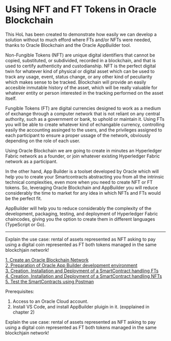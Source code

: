 # Using NFT and FT Tokens in Oracle Blockchain
This HoL has been created to demonstrate how easily we can develop a solution without to much efford where FTs and/or NFTs were needed, thanks to Oracle Blockchain and the Oracle AppBuilder tool.

Non-Fungible Tokens (NFT) are unique digital identifiers that cannot be copied, substituted, or subdivided, recorded in a blockchain, and that is used to certify authenticity and custodianship. NFT is the perfect digital twin for whatever kind of physical or digital asset which can be used to track any usage, event, status change, or any other kind of peculiarity which makes sense to be tracked. Blockchain will provide an easily accesible inmutable history of the asset, which will be really valuable for whatever entity or person interested in the tracking performed on the asset itself.

Fungible Tokens (FT) are digital currencies designed to work as a medium of exchange through a computer network that is not reliant on any central authority, such as a government or bank, to uphold or maintain it. Using FTs you will be able to create whatever kind of echangable currency, controlling easily the accounting assinged to the users, and the privileges assigned to each participant to ensure a proper ussage of the network, obviously depending on the role of each user. 

Using Oracle Blockchain we are going to create in minutes an Hyperledger Fabric network as a founder, or join whatever existing Hyperledger Fabric network as a participant.



In the other hand, App Builder is a toolset developed by Oracle which will help you to create your Smartcontracts abstracting you from all the intrinsic technical complexities, even more when you need to create NFT or FT tokens. So, leveraging Oracle Blockchain and AppBuilder you will reduce considerably the time to market for any idea in which NFTs and FTs would be the perfect fit.

AppBuilder will help you to reduce considerably the complexity of the development, packaging, testing, and deployment of Hyperledger Fabric chaincodes, giving you the option to create them in different languages (TypeScript or Go).


******************************************************************






Explain the use case:
rental of assets represented as NFT asking to pay using a digital coin represented as FT both tokens managed in the same blockchjain network!


[1. Create an Oracle Blockchain Network](../../blob/main/01-Create-The-Network/README.md)  
[2. Preparation of Oracle App Builder development environment](../../blob/main/02-Prepare-Dev-Environment/README.md)  
[3. Creation, Installation and Deployment of a SmartContract handling FTs](../../blob/main/03-Creation-and-Deployment-of-an-FT-SmartContract/README.md)  
[4. Creation, Installation and Deployment of a SmartContract handling NFTs](../../blob/main/04-Creation-and-Deployment-of-an-NFT-SmartContract/README.md)  
[5. Test the SmartContracts using Postman](../../blob/main/05-Test-Smartcontract-Using-Postman/README.md)  






Prerequisites:
1. Access to an Oracle Cloud account.
2. Install VS Code, and install AppBuilder pluigin in it. (expplained in chapter 2)


Explain the use case:
rental of assets represented as NFT asking to pay using a digital coin represented as FT both tokens managed in the same blockchjain network!


